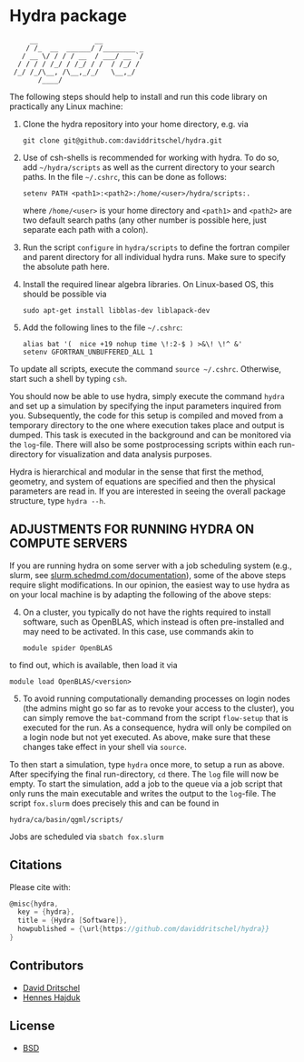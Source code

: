 # Hydra package

```
     __              __          
    / /_  __  ______/ /________ _
   / __ \/ / / / __  / ___/ __ `/
  / / / / /_/ / /_/ / /  / /_/ / 
 /_/ /_/\__, /\__,_/_/   \__,_/  
       /____/
```

The following steps should help to install and run this code library on practically any Linux machine:

1) Clone the hydra repository into your home directory, e.g. via

   ```git clone git@github.com:daviddritschel/hydra.git```

2) Use of csh-shells is recommended for working with hydra. To do so, add ```~/hydra/scripts``` as well as the current directory to your search paths. In the file ```~/.cshrc```, this can be done as follows:

   ```setenv PATH <path1>:<path2>:/home/<user>/hydra/scripts:.```

   where ```/home/<user>``` is your home directory and ```<path1>``` and ```<path2>``` are two default search paths (any other number is possible here, just separate each path with a colon).

3) Run the script ```configure``` in ```hydra/scripts``` to define the fortran compiler and parent directory for all individual hydra runs. Make sure to specify the absolute path here.

4) Install the required linear algebra libraries. On Linux-based OS, this should be possible via

   ```sudo apt-get install libblas-dev liblapack-dev```

5) Add the following lines to the file ```~/.cshrc```:

   ```
   alias bat '(  nice +19 nohup time \!:2-$ ) >&\! \!^ &'   
   setenv GFORTRAN_UNBUFFERED_ALL 1
   ```

To update all scripts, execute the command ```source ~/.cshrc```. Otherwise, start such a shell by typing ```csh```.

You should now be able to use hydra, simply execute the command ```hydra``` and set up a simulation by specifying the input parameters inquired from you.
Subsequently, the code for this setup is compiled and moved from a temporary directory to the one where execution takes place and output is dumped.
This task is executed in the background and can be monitored via the ```log```-file.
There will also be some postprocessing scripts within each run-directory for visualization and data analysis purposes.

Hydra is hierarchical and modular in the sense that first the method, geometry, and system of equations are specified and then the physical parameters are read in. If you are interested in seeing the overall package structure, type ```hydra --h```.


## ADJUSTMENTS FOR RUNNING HYDRA ON COMPUTE SERVERS

If you are running hydra on some server with a job scheduling system (e.g., slurm, see [slurm.schedmd.com/documentation](https://slurm.schedmd.com/documentation.html)), some of the above steps require slight modifications. In our opinion, the easiest way to use hydra as on your local machine is by adapting the following of the above steps:

4) On a cluster, you typically do not have the rights required to install software, such as OpenBLAS, which instead is often pre-installed and may need to be activated. In this case, use commands akin to

   ```module spider OpenBLAS```

to find out, which <version> is available, then load it via

   ```module load OpenBLAS/<version>```

5) To avoid running computationally demanding processes on login nodes (the admins might go so far as to revoke your access to the cluster), you can simply remove the ```bat```-command from the script ```flow-setup``` that is executed for the run. As a consequence, hydra will only be compiled on a login node but not yet executed. As above, make sure that these changes take effect in your shell via ```source```.

To then start a simulation, type ```hydra``` once more, to setup a run as above. After specifying the final run-directory, ```cd``` there. The ```log``` file will now be empty. To start the simulation, add a job to the queue via a job script that only runs the main executable and writes the output to the ```log```-file. The script ```fox.slurm``` does precisely this and can be found in

```hydra/ca/basin/qgml/scripts/```

Jobs are scheduled via ```sbatch fox.slurm```

## Citations

Please cite with:
```c
@misc{hydra,
  key = {hydra},
  title = {Hydra [Software]},
  howpublished = {\url{https://github.com/daviddritschel/hydra}}
}
```

## Contributors

- [David Dritschel](https://www.st-andrews.ac.uk/mathematics-statistics/people/dgd1)
- [Hennes Hajduk](https://www.mn.uio.no/geo/english/people/aca/metos/hennesh/index.html)

## License

- [BSD](https://github.com/daviddritschel/hydra/LICENSE)

<br>
